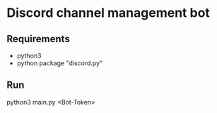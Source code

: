 # Discord channel management bot

## Requirements
- python3
- python package "discord.py"

## Run
python3 main.py \<Bot-Token>
